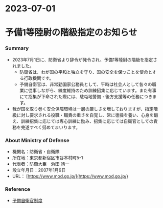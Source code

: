2023-07-01
===
# 予備1等陸尉の階級指定のお知らせ
### Summary
* 2023年7月1日に、防衛省より辞令が発令され、予備1等陸尉の階級を指定されました。
  * 防衛省は、わが国の平和と独立を守り、国の安全を保つことを使命とする行政機関です。
  * 予備自衛官は、非常勤国家公務員として、平時は社会人として各々の職業に従事しながら、練度維持のため訓練招集に応じています。また有事にて招集が下命された際には、駐屯地警備・後方支援等の任務につきます。
* 我が国を取り巻く安全保障環境は一層の厳しさを増しておりますが、指定階級に対し要求される役職・職責の重さを自覚し、常に徳操を養い、心身を鍛え、訓練招集に応じては専心訓練に励み、招集に応じては自衛官としての責務を完遂すべく努めてまいります。

### About Ministry of Defense
* 機関名：防衛省・自衛隊
* 所在地：東京都新宿区市谷本村町5-1
* 代表者：防衛大臣　浜田 靖一
* 設立年月日：2007年1月9日
* URL： [https://www.mod.go.jp/](https://www.mod.go.jp/)

### Reference
* [予備自衛官制度](https://www.mod.go.jp/gsdf/reserve/yobiji/)

